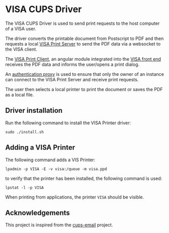 # VISA CUPS Driver

The VISA CUPS Driver is used to send print requests to the host computer of a VISA user.

The driver converts the printable document from Postscript to PDF and then requests a local [VISA Print Server](https://github.com/ILLGrenoble/visa-print-server) to send the PDF data via a websocket to the VISA client.

The [VISA Print Client](https://github.com/ILLGrenoble/visa-print-client), an angular module integrated into the [VISA front end](https://github.com/ILLGrenoble/visa-web) receives the PDF data and informs the user/opens a print dialog.

An [authentication proxy](https://github.com/ILLGrenoble/visa-jupyter-proxy) is used to ensure that only the owner of an instance can connect to the VISA Print Server and receive print requests.

The user then selects a local printer to print the document or saves the PDF as a local file.

## Driver installation

Run the following command to install the VISA Printer driver:

```
sudo ./install.sh
```

## Adding a VISA Printer

The following command adds a VIS Printer:

```
lpadmin -p VISA -E -v visa:/queue -m visa.ppd
```

to verify that the printer has been installed, the following command is used:

```
lpstat -l -p VISA
```

When printing from applications, the printer `VISA` should be visible.

## Acknowledgements 

This project is inspired from the [cups-email](https://github.com/aardsoft/cups-email) project.